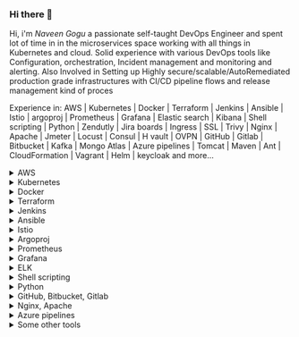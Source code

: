 ### Hi there 👋

Hi, i'm *Naveen Gogu* a passionate self-taught DevOps Engineer and spent lot of time in in the microservices space working with all things in Kubernetes and cloud. Solid experience with various DevOps tools like Configuration, orchestration, Incident management and monitoring and alerting. Also Involved in Setting up Highly secure/scalable/AutoRemediated production grade infrastructures with CI/CD pipeline flows and release management kind of proces

Experience in:
AWS | Kubernetes | Docker | Terraform | Jenkins | Ansible | Istio | argoproj | Prometheus | Grafana | Elastic search | Kibana | Shell scripting | Python | Zendutly | Jira boards | Ingress | SSL | Trivy | Nginx | Apache | Jmeter | Locust | Consul | H vault | OVPN | GitHub | Gitlab | Bitbucket | Kafka | Mongo Atlas | Azure pipelines | Tomcat | Maven | Ant | CloudFormation | Vagrant | Helm | keycloak and more...

<details>
  <summary>AWS</summary>
    - Deep understanding of AWS cloud architecture, services, and best practices.
    - Proven ability to design and implement highly available, scalable, and fault-tolerant AWS infrastructure.
    - Extensive experience in automating AWS workflows using tools like CloudFormation and Terraform.
    - Proficiency in managing AWS services like EC2, S3, RDS, Lambda, and DynamoDB.
    - Experience in implementing AWS security best practices, including IAM policies and VPC networking.
    - Knowledge of AWS monitoring and logging services, including CloudWatch and CloudTrail.
    - Ability to optimize AWS resource utilization and performance, including cost optimization.
    - Experience in deploying and managing AWS infrastructure using infrastructure-as-code principles.
    - Knowledge of AWS serverless architectures and best practices, including Lambda and API Gateway.
    - Proficiency in deploying and managing AWS containers using services like ECS and EKS.
    - Understanding of AWS networking options, including VPC peering and VPN connections.
    - Ability to troubleshoot and resolve complex AWS issues in production environments.
    - Experience in implementing disaster recovery and backup strategies in AWS.
    - Ability to deploy and manage AWS services on different operating systems and platforms.
    - Knowledge of AWS DevOps best practices and tools, including CodePipeline and CodeDeploy.  
</details>


<details>
  <summary>Kubernetes</summary>
    - Deep understanding of Kubernetes architecture, components, and best practices.
    - Proven ability to design and deploy highly available, scalable, and fault-tolerant Kubernetes clusters.
    - Experience in automating Kubernetes workflows using tools like Helm and Kustomize.
    - Proficiency in managing Kubernetes resources using Kubernetes API and kubectl command-line tool.
    - Knowledge of Kubernetes networking and service discovery, including DNS and load balancing.
    - Experience in optimizing Kubernetes resource utilization and performance, including pod and node autoscaling.
    - Understanding of Kubernetes security best practices, including RBAC and network policies.
    - Ability to deploy and manage Kubernetes storage solutions, including PVs, PVCs, and StorageClasses.
    - Knowledge of Kubernetes observability tools and best practices, including Prometheus and Grafana.
    - Experience in deploying and managing Kubernetes workloads using different deployment strategies, such as rolling updates and blue-green deployments.
    - Proficiency in using Kubernetes to manage containerized applications, including Docker and containerd.
    - Ability to troubleshoot and resolve complex Kubernetes issues in production environments.
    - Knowledge of Kubernetes best practices for CI/CD pipelines and GitOps workflows.
    - Experience in integrating Kubernetes with other DevOps tools and platforms, such as GitLab and Jenkins.
    - Understanding of Kubernetes ecosystem and related technologies, including Istio, Knative, and OpenShift.  
</details>

<details>
  <summary>Docker</summary>
    - Deep understanding of Docker architecture and components, including Docker Engine, Registry, and Compose.
    - Proven ability to design and deploy Dockerized applications in production environments.
    - Experience in creating and managing Docker images using Dockerfile and Docker Hub.
    - Proficiency in deploying and managing Docker containers using Docker CLI and Docker Swarm.
    - Knowledge of Docker networking and service discovery, including Docker DNS and load balancing.
    - Experience in optimizing Docker resource utilization and performance, including container orchestration and auto-scaling.
    - Understanding of Docker security best practices, including container hardening and secrets management.
    - Ability to deploy and manage Docker storage solutions, including volumes and volume drivers.
    - Knowledge of Docker observability tools and best practices, including Prometheus and Grafana.
    - Experience in integrating Docker with other DevOps tools and platforms, such as Jenkins and Kubernetes.
    - Proficiency in using Docker to manage containerized applications, including Kubernetes and Mesos.
    - Ability to troubleshoot and resolve complex Docker issues in production environments.
    - Knowledge of Docker best practices for CI/CD pipelines and GitOps workflows.
    - Experience in using Docker to deploy microservices and serverless applications.
    - Understanding of Docker ecosystem and related technologies, including Docker Compose, Docker Swarm, and Docker Enterprise.  
</details>

<details>
  <summary>Terraform</summary>
    - Deep understanding of Terraform architecture and concepts, including resources, providers, and state.
    - Proven ability to design and deploy infrastructure using Terraform modules and templates.
    - Experience in managing infrastructure as code using Terraform best practices.
    - Proficiency in using Terraform CLI to create, plan, and apply infrastructure changes.
    - Knowledge of Terraform state management and locking mechanisms.
    - Experience in using Terraform to manage cloud infrastructure, including AWS, Azure, and Google Cloud.
    - Understanding of Terraform security best practices, including remote state storage and secrets management.
    - Ability to deploy and manage Terraform modules and templates in production environments.
    - Knowledge of Terraform observability tools and best practices, including monitoring and logging.
    - Experience in integrating Terraform with other DevOps tools and platforms, such as Jenkins and Kubernetes.
    - Proficiency in using Terraform to create and manage multi-cloud and hybrid cloud environments.
    - Ability to troubleshoot and resolve complex Terraform issues in production environments.
    - Knowledge of Terraform best practices for CI/CD pipelines and GitOps workflows.
    - Experience in using Terraform to automate infrastructure testing and validation.
    - Understanding of Terraform ecosystem and related technologies, including Packer and Vault.  
</details>

<details>
  <summary>Jenkins</summary>
    - Extensive experience in installing, configuring, and managing Jenkins in complex enterprise environments.
    - Deep understanding of Jenkins architecture, including masters, agents, and pipelines.
    - Proficiency in creating and managing Jenkins jobs and pipelines using Jenkinsfile and Blue Ocean.
    - Knowledge of Jenkins security best practices, including authentication, authorization, and role-based access control.
    - Experience in using Jenkins to automate CI/CD pipelines, including code building, testing, and deployment.
    - Proven ability to integrate Jenkins with other DevOps tools and platforms, such as GitHub, Docker, Kubernetes, and AWS.
    - Understanding of Jenkins observability tools and best practices, including monitoring and logging.
    - Experience in using Jenkins to manage distributed and scalable infrastructure environments.
    - Knowledge of Jenkins best practices for configuration management and version control.
    - Ability to troubleshoot and resolve complex Jenkins issues in production environments.
    - Proficiency in using Jenkins plugins to extend functionality and automate workflows.
    - Experience in creating and managing Jenkins build agents and clusters.
    - Knowledge of Jenkins ecosystem and related technologies, including Jenkins X and Jenkins Configuration as Code (JCasC).
    - Understanding of Jenkins best practices for DevOps automation, including GitOps and Infrastructure as Code (IaC).
    - Ability to mentor and train junior DevOps engineers on Jenkins best practices and techniques.  
</details>

<details>
  <summary>Ansible</summary>
    - Extensive experience in using Ansible for configuration management, orchestration, and automation in complex enterprise environments.
    - Proficiency in creating Ansible playbooks and roles for managing infrastructure, applications, and services.
    - Knowledge of Ansible inventory, including dynamic inventory and host patterns.
    - Experience in using Ansible modules to manage different types of systems, including Linux, Windows, and cloud environments.
    - Understanding of Ansible best practices, including idempotency, error handling, and role separation.
    - Ability to integrate Ansible with other DevOps tools and platforms, such as Docker, Kubernetes, and AWS.
    - Experience in using Ansible Tower to manage and scale Ansible deployments in large enterprise environments.
    - Knowledge of Ansible observability tools and best practices, including logging and monitoring.
    - Proficiency in using Ansible to manage distributed and scalable infrastructure environments.
    - Ability to troubleshoot and resolve complex Ansible issues in production environments.
    - Experience in creating and managing Ansible collections and roles.
    - Knowledge of Ansible ecosystem and related technologies, including Ansible Galaxy and Ansible Automation Platform.
    - Understanding of Ansible best practices for DevOps automation, including GitOps and Infrastructure as Code (IaC).
    - Ability to mentor and train junior DevOps engineers on Ansible best practices and techniques.
    - Excellent communication skills and ability to work collaboratively with cross-functional teams to design and implement Ansible-based solutions.  
</details>

<details>
  <summary>Istio</summary>
    - Extensive experience in deploying and managing Istio service mesh in complex microservices architectures.
    - Proficiency in configuring Istio components, including ingress and egress gateways, sidecars, and service entries.
    - Knowledge of Istio observability tools, including Prometheus, Grafana, and Jaeger.
    - Experience in using Istio to manage traffic routing, load balancing, and fault tolerance in microservices environments.
    - Ability to integrate Istio with other DevOps tools and platforms, such as Kubernetes, Docker, and AWS.
    - Understanding of Istio security features, including mTLS, RBAC, and mutual TLS authentication.
    - Proficiency in using Istio to manage distributed and scalable infrastructure environments.
    - Ability to troubleshoot and resolve complex Istio issues in production environments.
    - Experience in creating and managing Istio custom resources, including Virtual Services and Destination Rules.
    - Knowledge of Istio ecosystem and related technologies, including Envoy proxy and Kubernetes.
    - Understanding of Istio best practices for DevOps automation, including GitOps and Infrastructure as Code (IaC).
    - Ability to mentor and train junior DevOps engineers on Istio best practices and techniques.
    - Excellent communication skills and ability to work collaboratively with cross-functional teams to design and implement Istio-based solutions.
    - Proficiency in using Istio to manage service-to-service communication and API gateways.
    - Knowledge of Istio architecture and internals, including Mixer, Pilot, and Citadel.  
</details>

<details>
  <summary>Argoproj</summary>
    - Experience in deploying, managing and scaling complex workflows with Argo Workflows.
    - Knowledge of Argo CD for continuous delivery and GitOps workflows.
    - Proficiency in integrating Argo Workflows and Argo CD with Kubernetes, Docker and other DevOps tools.
    - Ability to create and manage custom Argo Workflows templates and workflows.
    - Experience in implementing Argo Workflows in CI/CD pipelines.
    - Knowledge of Argo Rollouts for canary releases and blue-green deployments.
    - Ability to automate the management of Argo Workflows using Infrastructure as Code (IaC) principles.
    - Understanding of the Argo Workflows architecture and its components.
    - Experience in troubleshooting and resolving complex issues with Argo Workflows in production environments.
    - Proficiency in using Argo Workflows to manage big data and machine learning workflows.
    - Ability to design and implement Argo Workflows for optimal performance and scalability.
    - Knowledge of Argo Events for event-driven automation and integration with external systems.
    - Ability to mentor and train junior DevOps engineers on Argo Workflows and Argo CD best practices.
    - Excellent communication skills and ability to work collaboratively with cross-functional teams to design and implement Argo-based solutions.
    - Proficiency in using Argo Workflows to manage and orchestrate complex and distributed systems.  
</details>

<details>
  <summary>Prometheus</summary>
    -Proficiency in designing, deploying and managing Prometheus monitoring systems for large-scale production environments.
    -Knowledge of Prometheus query language (PromQL) and its use in defining and monitoring custom metrics.
    -Experience in configuring and customizing Prometheus alerting rules and notifications for proactive monitoring and incident response.
    -Proficiency in integrating Prometheus with Kubernetes and other DevOps tools for automated deployment and monitoring.
    -Ability to design and implement complex Grafana dashboards and visualizations using Prometheus metrics.
    -Knowledge of Prometheus federation for distributed monitoring across multiple clusters and data centers.
    -Experience in scaling Prometheus clusters for high availability and performance.
    -Ability to troubleshoot and resolve complex issues with Prometheus in production environments.
    -Proficiency in using Prometheus to monitor and analyze system performance, resource utilization and capacity planning.
    -Knowledge of Prometheus exporters for monitoring third-party services and applications.
    -Ability to automate Prometheus management and configuration using Infrastructure as Code (IaC) principles.
    -Experience in using Prometheus for log monitoring and analysis.
    -Knowledge of Prometheus best practices for security, data retention and backup and recovery.
    -Ability to mentor and train junior DevOps engineers on Prometheus best practices and implementation.
    -Excellent communication skills and ability to work collaboratively with cross-functional teams to design and implement Prometheus-based monitoring solutions.  
</details>


<details>
  <summary>Grafana</summary>
    - Proficiency in designing and implementing complex Grafana dashboards and visualizations for monitoring and analysis of large-scale production environments.
    - Knowledge of various data sources supported by Grafana, including Prometheus, Elasticsearch, InfluxDB, and Graphite.
    - Ability to create custom data sources and plugins to extend Grafana's functionality.
    - Experience in integrating Grafana with other DevOps tools such as Kubernetes, Docker, Jenkins, and Ansible for automated monitoring and analysis.
    - Proficiency in designing and implementing alerts and notifications in Grafana for proactive monitoring and incident response.
    - Knowledge of Grafana's security features and best practices for secure access and data protection.
    - Ability to scale Grafana horizontally for high availability and performance.
    - Experience in troubleshooting and resolving complex issues with Grafana in production environments.
    - Proficiency in using Grafana for log monitoring and analysis.
    - Knowledge of Grafana best practices for data retention, backup and recovery.
    - Ability to automate Grafana configuration and management using Infrastructure as Code (IaC) principles.
    - Experience in mentoring and training junior DevOps engineers on Grafana best practices and implementation.
    - Strong communication skills and ability to collaborate with cross-functional teams to design and implement Grafana-based monitoring solutions.
    - Knowledge of Grafana's latest features and updates, and ability to apply them in real-world scenarios.
    - Experience in using Grafana for performance analysis, capacity planning, and resource utilization monitoring.  
</details>

<details>
  <summary>ELK</summary>
    - Proficiency in designing and implementing complex ELK-based log management and analysis systems for large-scale production environments.
    - Knowledge of Elasticsearch as a scalable and high-performance search and analytics engine, including advanced querying and indexing techniques.
    - Experience in using Logstash as a log ingestion and parsing tool, and ability to customize Logstash filters for parsing different log formats.
    - Ability to design and implement Kibana dashboards and visualizations for log analysis and monitoring.
    - Proficiency in integrating ELK with other DevOps tools such as Kubernetes, Docker, Jenkins, and Ansible for automated log collection and analysis.
    - Knowledge of Elasticsearch's security features and best practices for secure access and data protection.
    - Ability to scale ELK horizontally for high availability and performance.
    - Experience in troubleshooting and resolving complex issues with ELK in production environments.
    - Proficiency in using ELK for log monitoring, analysis, and troubleshooting.
    - Knowledge of ELK best practices for data retention, backup and recovery.
    - Ability to automate ELK configuration and management using Infrastructure as Code (IaC) principles.
    - Experience in mentoring and training junior DevOps engineers on ELK best practices and implementation.
    - Strong communication skills and ability to collaborate with cross-functional teams to design and implement ELK-based log management solutions.
    - Knowledge of ELK's latest features and updates, and ability to apply them in real-world scenarios.
    - Experience in using ELK for compliance and regulatory requirements, such as PCI-DSS, HIPAA, and GDPR.  
</details>

<details>
  <summary>Shell scripting</summary>
    - Expertise in shell scripting with Bash, Python, and Perl, to automate routine tasks, build and deploy applications, and monitor system performance.
    - Experience with command-line interfaces (CLIs) on Linux and Unix systems, including creating and customizing shell scripts to automate system administration tasks, file management, and system monitoring.
    - Proficiency in shell scripting languages, including Bash, to create scripts for automation of complex tasks such as backup, restore, and data migration.
    - Understanding of shell scripting best practices such as parameterization, error handling, input validation, and logging to ensure code quality and maintainability.
    - Knowledge of system utilities such as grep, sed, awk, and other regular expression tools to manipulate and parse text data in scripts.
    - Familiarity with Unix system administration and management, including file systems, user management, network configuration, and system performance tuning.
    - Experience in creating and maintaining shell scripts for DevOps tasks such as automating deployments, configuring infrastructure, and creating Docker containers.
    - Proficiency in writing shell scripts for automating build and deployment pipelines for CI/CD processes.
    - Knowledge of using shell scripts to automate the deployment of configuration files and system settings across multiple servers and environments.
    - Expertise in creating shell scripts to automate infrastructure management and configuration using tools such as Terraform and Ansible.
    - Understanding of version control systems such as Git and SVN for managing and tracking changes in scripts and configurations.
    - Familiarity with testing frameworks such as Bats and Shunit2 for creating automated tests to ensure the quality and stability of shell scripts.
    - Strong debugging skills to troubleshoot issues with shell scripts and system configurations.
    - Ability to work with other DevOps tools and technologies such as Kubernetes, Docker, AWS, and Jenkins, using shell scripting to automate and orchestrate these tools.
    - Excellent communication skills and ability to collaborate with development and operations teams to identify requirements and create efficient, scalable shell scripts.  
</details>

<details>
  <summary>Python</summary>
    - Extensive experience in Python programming for automating tasks and developing efficient solutions for complex problems.
    - In-depth knowledge of Python libraries and frameworks like NumPy, Pandas, Matplotlib, Flask, and Django.
    - Expertise in developing custom Python scripts and modules for data manipulation, data analysis, and data visualization.
    - Proficient in developing automation scripts for configuration management, deployment, and monitoring using tools like Ansible, Fabric, and SaltStack.
    - Expertise in developing RESTful APIs and integrating different services using Python-based frameworks like Flask and Django.
    - Familiarity with different databases like MySQL, PostgreSQL, and MongoDB and experience in interacting with them using Python libraries like SQLAlchemy and PyMongo.
    - Knowledge of developing and maintaining AWS Lambda functions using Python and integrating them with different AWS services.
    - Experience in working with Python-based containerization tools like Docker and Kubernetes for packaging, deploying, and scaling Python applications.
    - Proficient in using Python-based testing frameworks like Pytest and unittest for automated testing and debugging.
    - Familiarity with machine learning and artificial intelligence libraries in Python like TensorFlow and PyTorch for developing ML-based solutions.
    - Experience in developing and deploying serverless applications on AWS using Python and AWS services like AWS Lambda, API Gateway, and DynamoDB.
    - Proficient in developing and deploying Python-based microservices architecture using tools like Flask, Kubernetes, and Docker.
    - Ability to write clean, efficient, and maintainable Python code following coding standards and best practices.
    - Experience in contributing to open-source Python projects and libraries and familiarity with using Git and GitHub for version control.
    - Good understanding of different software development methodologies like Agile and Waterfall and experience in working with cross-functional teams in an Agile environment.  
</details>

<details>
  <summary>GitHub, Bitbucket, Gitlab</summary>
GitHub:
    - Proficient in using GitHub for version control and collaborative development of software projects
    - Expertise in setting up and configuring GitHub repositories, branches, and pull requests for efficient development workflows
    - Experience in integrating GitHub with CI/CD pipelines for automated builds, testing, and deployment
    - Skilled in managing GitHub issues, milestones, and project boards for effective project management and team collaboration
    - Knowledgeable in using GitHub Actions for automating workflows and deploying to cloud services

Bitbucket:

    - Proficient in using Bitbucket for version control and collaborative development of software projects
    - Expertise in setting up and configuring Bitbucket repositories, branches, and pull requests for efficient development workflows
    - Experience in integrating Bitbucket with CI/CD pipelines for automated builds, testing, and deployment
    - Skilled in managing Bitbucket issues, milestones, and project boards for effective project management and team collaboration
    - Knowledgeable in using Bitbucket Pipelines for automating workflows and deploying to cloud services

GitLab:

    - Proficient in using GitLab for version control and collaborative development of software projects
    - Expertise in setting up and configuring GitLab repositories, branches, and merge requests for efficient development workflows
    - Experience in integrating GitLab with CI/CD pipelines for automated builds, testing, and deployment
    - Skilled in managing GitLab issues, milestones, and project boards for effective project management and team collaboration
    - Knowledgeable in using GitLab CI/CD for automating workflows and deploying to cloud services  
</details>

<details>
  <summary>Nginx, Apache</summary>
Nginx:

    - Extensive experience in configuring and deploying Nginx as a high-performance reverse proxy, load balancer, and web server.
    - Expertise in tuning Nginx for optimal performance, scalability, and reliability in high-traffic environments.
    - Proficient in configuring Nginx to handle SSL/TLS termination, HTTP/2, WebSocket, and other advanced protocols.
    - Solid understanding of Nginx's caching mechanism and its integration with content delivery networks (CDNs).
    - Experience in implementing Nginx as a front-end proxy for microservices-based architectures and serverless applications.
    - Familiarity with Nginx's configuration language, regular expressions, and Lua scripting.
    - Skilled in monitoring Nginx performance metrics using tools such as Prometheus, Grafana, and ELK.
    - Knowledge of Nginx security best practices, including securing Nginx itself, its SSL/TLS configurations, and its interaction with backend servers.
    - Experience in configuring Nginx as a reverse proxy for various backend technologies, including Tomcat, Node.js, and Django.

Apache:

    - Extensive experience in configuring and deploying Apache as a high-performance web server, reverse proxy, and load balancer.
    - Expertise in tuning Apache for optimal performance, scalability, and reliability in high-traffic environments.
    - Proficient in configuring Apache to handle SSL/TLS termination, virtual hosting, and other advanced features.
    - Solid understanding of Apache's modules, including mod_rewrite, mod_proxy, mod_ssl, and mod_security.
    - Experience in implementing Apache as a front-end proxy for microservices-based architectures and serverless applications.
    - Familiarity with Apache's configuration language, regular expressions, and scripting using PHP, Python, and Perl.
    - Skilled in monitoring Apache performance metrics using tools such as Prometheus, Grafana, and ELK.
    - Knowledge of Apache security best practices, including securing Apache itself, its SSL/TLS configurations, and its interaction with backend servers.
    - Experience in configuring Apache as a reverse proxy for various backend technologies, including Tomcat, Node.js, and Django.  
</details>

<details>
  <summary>Azure pipelines</summary>
    - Azure Pipelines is a cloud-based continuous integration and continuous delivery (CI/CD) service offered by Microsoft Azure. It helps automate the build, test, and deployment of applications to any platform or cloud.
    - It supports several programming languages, frameworks, and platforms, including .NET, Java, Node.js, PHP, Python, Ruby, and Docker.
    - Azure Pipelines provides flexible deployment models, including rolling, blue-green, canary, and staged deployments, to ensure that updates are delivered smoothly and without downtime.
    - It integrates with other Azure services, such as Azure Kubernetes Service (AKS), Azure Web Apps, and Azure Functions, to enable easy deployment and scaling of applications.
    - Azure Pipelines offers customizable workflows, enabling developers to create their own pipelines that can include multiple stages, tasks, and scripts.
    - It provides detailed reporting and analytics, including test results, code coverage, and deployment history, to help teams monitor the performance and quality of their applications.
    - Azure Pipelines includes built-in security features, such as role-based access control (RBAC), secrets management, and vulnerability scanning, to ensure that applications are deployed securely and comply with industry regulations.
    - It supports integration with popular source code management systems, including GitHub, Bitbucket, and GitLab, enabling developers to easily configure and manage their pipelines from within their code repositories.
    - Azure Pipelines also provides extensive documentation, training resources, and community support to help users get started and troubleshoot any issues they may encounter.
    - It offers both cloud-hosted and self-hosted options, allowing teams to choose the deployment model that best suits their needs.
    - Azure Pipelines integrates with other DevOps tools, such as Terraform, Ansible, and Docker, to provide a seamless end-to-end DevOps experience.
    - It supports both continuous integration (CI) and continuous delivery (CD) workflows, enabling teams to automate the entire software development lifecycle.
    - Azure Pipelines provides extensive scalability, enabling teams to deploy applications to any number of servers or containers, regardless of the size or complexity of their infrastructure.
    - It offers support for multiple operating systems and platforms, including Windows, Linux, and macOS, ensuring that applications can be deployed to any environment.
    - Azure Pipelines integrates with Azure DevOps, a comprehensive suite of DevOps tools offered by Microsoft, enabling teams to manage their entire software development lifecycle from a single platform.  
</details>


<details>
  <summary>Some other tools</summary>
    - Zendutly 
    - Jira boards 
    - Ingress 
    - SSL 
    - Trivy 
    - Jmeter 
    - Locust 
    - Consul 
    - H vault 
    - OVPN 
    - Kafka 
    - Mongo Atlas 
    - Tomcat 
    - Maven 
    - Ant 
    - CloudFormation 
    - Vagrant 
    - Helm 
    - keycloak and more...  
</details>
